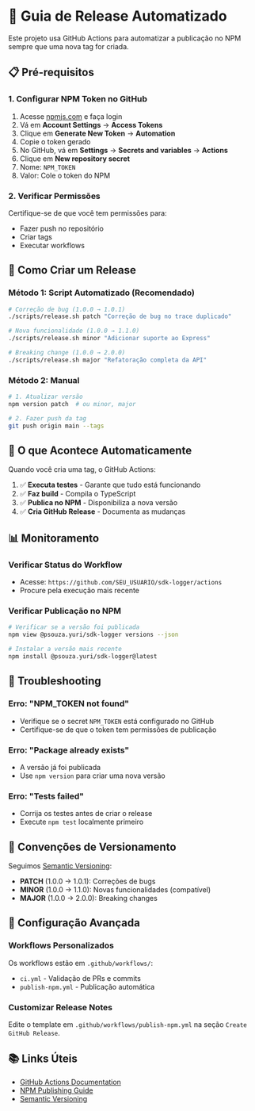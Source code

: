# 🚀 Guia de Release Automatizado

Este projeto usa GitHub Actions para automatizar a publicação no NPM sempre que uma nova tag for criada.

## 📋 Pré-requisitos

### 1. Configurar NPM Token no GitHub

1. Acesse [npmjs.com](https://www.npmjs.com) e faça login
2. Vá em **Account Settings** → **Access Tokens**
3. Clique em **Generate New Token** → **Automation**
4. Copie o token gerado
5. No GitHub, vá em **Settings** → **Secrets and variables** → **Actions**
6. Clique em **New repository secret**
7. Nome: `NPM_TOKEN`
8. Valor: Cole o token do NPM

### 2. Verificar Permissões

Certifique-se de que você tem permissões para:
- Fazer push no repositório
- Criar tags
- Executar workflows

## 🔄 Como Criar um Release

### Método 1: Script Automatizado (Recomendado)

```bash
# Correção de bug (1.0.0 → 1.0.1)
./scripts/release.sh patch "Correção de bug no trace duplicado"

# Nova funcionalidade (1.0.0 → 1.1.0)
./scripts/release.sh minor "Adicionar suporte ao Express"

# Breaking change (1.0.0 → 2.0.0)
./scripts/release.sh major "Refatoração completa da API"
```

### Método 2: Manual

```bash
# 1. Atualizar versão
npm version patch  # ou minor, major

# 2. Fazer push da tag
git push origin main --tags
```

## 🎯 O que Acontece Automaticamente

Quando você cria uma tag, o GitHub Actions:

1. ✅ **Executa testes** - Garante que tudo está funcionando
2. ✅ **Faz build** - Compila o TypeScript
3. ✅ **Publica no NPM** - Disponibiliza a nova versão
4. ✅ **Cria GitHub Release** - Documenta as mudanças

## 📊 Monitoramento

### Verificar Status do Workflow
- Acesse: `https://github.com/SEU_USUARIO/sdk-logger/actions`
- Procure pela execução mais recente

### Verificar Publicação no NPM
```bash
# Verificar se a versão foi publicada
npm view @psouza.yuri/sdk-logger versions --json

# Instalar a versão mais recente
npm install @psouza.yuri/sdk-logger@latest
```

## 🐛 Troubleshooting

### Erro: "NPM_TOKEN not found"
- Verifique se o secret `NPM_TOKEN` está configurado no GitHub
- Certifique-se de que o token tem permissões de publicação

### Erro: "Package already exists"
- A versão já foi publicada
- Use `npm version` para criar uma nova versão

### Erro: "Tests failed"
- Corrija os testes antes de criar o release
- Execute `npm test` localmente primeiro

## 📝 Convenções de Versionamento

Seguimos [Semantic Versioning](https://semver.org/):

- **PATCH** (1.0.0 → 1.0.1): Correções de bugs
- **MINOR** (1.0.0 → 1.1.0): Novas funcionalidades (compatível)
- **MAJOR** (1.0.0 → 2.0.0): Breaking changes

## 🔧 Configuração Avançada

### Workflows Personalizados

Os workflows estão em `.github/workflows/`:
- `ci.yml` - Validação de PRs e commits
- `publish-npm.yml` - Publicação automática

### Customizar Release Notes

Edite o template em `.github/workflows/publish-npm.yml` na seção `Create GitHub Release`.

## 📚 Links Úteis

- [GitHub Actions Documentation](https://docs.github.com/en/actions)
- [NPM Publishing Guide](https://docs.npmjs.com/packages-and-modules/contributing-packages-to-the-registry)
- [Semantic Versioning](https://semver.org/)



